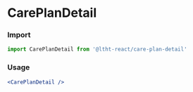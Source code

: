 
# CarePlanDetail

<!-- STORY -->

### Import

```js
import CarePlanDetail from '@ltht-react/care-plan-detail'
```

### Usage

```jsx
<CarePlanDetail />
```
  